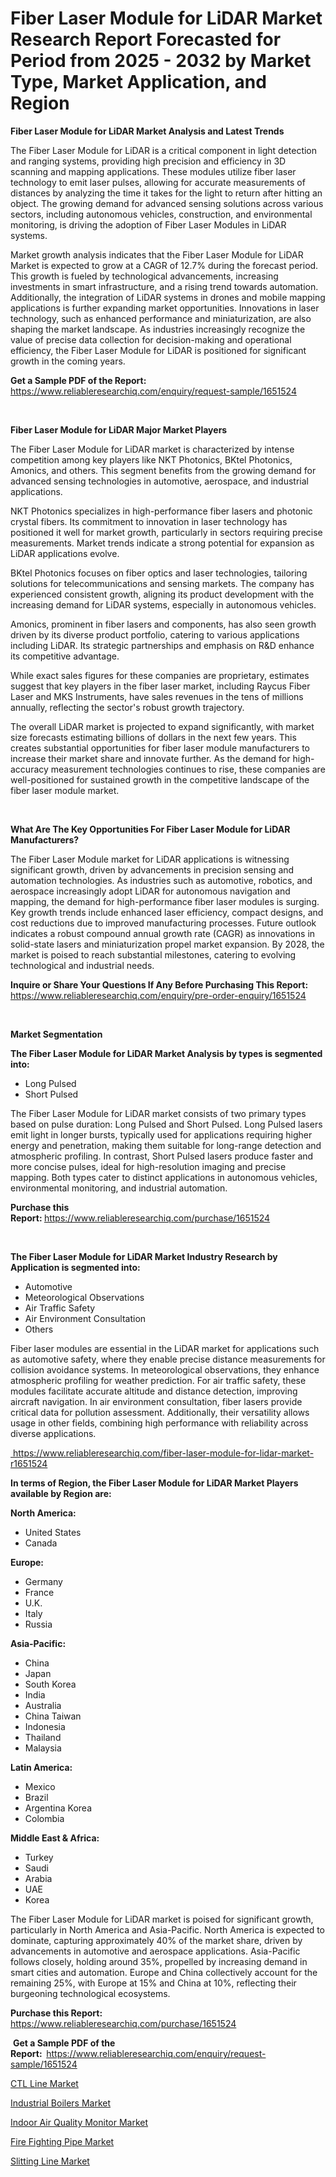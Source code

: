<p><h1>Fiber Laser Module for LiDAR Market Research Report Forecasted for Period from 2025 -  2032 by Market Type, Market Application, and Region</h1></p><p><strong>Fiber Laser Module for LiDAR Market Analysis and Latest Trends</strong></p>
<p><p>The Fiber Laser Module for LiDAR is a critical component in light detection and ranging systems, providing high precision and efficiency in 3D scanning and mapping applications. These modules utilize fiber laser technology to emit laser pulses, allowing for accurate measurements of distances by analyzing the time it takes for the light to return after hitting an object. The growing demand for advanced sensing solutions across various sectors, including autonomous vehicles, construction, and environmental monitoring, is driving the adoption of Fiber Laser Modules in LiDAR systems.</p><p>Market growth analysis indicates that the Fiber Laser Module for LiDAR Market is expected to grow at a CAGR of 12.7% during the forecast period. This growth is fueled by technological advancements, increasing investments in smart infrastructure, and a rising trend towards automation. Additionally, the integration of LiDAR systems in drones and mobile mapping applications is further expanding market opportunities. Innovations in laser technology, such as enhanced performance and miniaturization, are also shaping the market landscape. As industries increasingly recognize the value of precise data collection for decision-making and operational efficiency, the Fiber Laser Module for LiDAR is positioned for significant growth in the coming years.</p></p>
<p><strong>Get a Sample PDF of the Report:&nbsp;</strong> <a href="https://www.reliableresearchiq.com/enquiry/request-sample/1651524?utm_campaign=3444&utm_medium=2&utm_source=Github&utm_content=ia&utm_term=23032025&utm_id=fiber-laser-module-for-lidar">https://www.reliableresearchiq.com/enquiry/request-sample/1651524</a></p>
<p>&nbsp;</p>
<p><strong>Fiber Laser Module for LiDAR Major Market Players</strong></p>
<p><p>The Fiber Laser Module for LiDAR market is characterized by intense competition among key players like NKT Photonics, BKtel Photonics, Amonics, and others. This segment benefits from the growing demand for advanced sensing technologies in automotive, aerospace, and industrial applications.</p><p>NKT Photonics specializes in high-performance fiber lasers and photonic crystal fibers. Its commitment to innovation in laser technology has positioned it well for market growth, particularly in sectors requiring precise measurements. Market trends indicate a strong potential for expansion as LiDAR applications evolve.</p><p>BKtel Photonics focuses on fiber optics and laser technologies, tailoring solutions for telecommunications and sensing markets. The company has experienced consistent growth, aligning its product development with the increasing demand for LiDAR systems, especially in autonomous vehicles.</p><p>Amonics, prominent in fiber lasers and components, has also seen growth driven by its diverse product portfolio, catering to various applications including LiDAR. Its strategic partnerships and emphasis on R&D enhance its competitive advantage.</p><p>While exact sales figures for these companies are proprietary, estimates suggest that key players in the fiber laser market, including Raycus Fiber Laser and MKS Instruments, have sales revenues in the tens of millions annually, reflecting the sector's robust growth trajectory.</p><p>The overall LiDAR market is projected to expand significantly, with market size forecasts estimating billions of dollars in the next few years. This creates substantial opportunities for fiber laser module manufacturers to increase their market share and innovate further. As the demand for high-accuracy measurement technologies continues to rise, these companies are well-positioned for sustained growth in the competitive landscape of the fiber laser module market.</p></p>
<p>&nbsp;</p>
<p><strong>What Are The Key Opportunities For Fiber Laser Module for LiDAR Manufacturers?</strong></p>
<p><p>The Fiber Laser Module market for LiDAR applications is witnessing significant growth, driven by advancements in precision sensing and automation technologies. As industries such as automotive, robotics, and aerospace increasingly adopt LiDAR for autonomous navigation and mapping, the demand for high-performance fiber laser modules is surging. Key growth trends include enhanced laser efficiency, compact designs, and cost reductions due to improved manufacturing processes. Future outlook indicates a robust compound annual growth rate (CAGR) as innovations in solid-state lasers and miniaturization propel market expansion. By 2028, the market is poised to reach substantial milestones, catering to evolving technological and industrial needs.</p></p>
<p><strong>Inquire or Share Your Questions If Any Before Purchasing This Report:</strong> <a href="https://www.reliableresearchiq.com/enquiry/pre-order-enquiry/1651524?utm_campaign=3444&utm_medium=2&utm_source=Github&utm_content=ia&utm_term=23032025&utm_id=fiber-laser-module-for-lidar">https://www.reliableresearchiq.com/enquiry/pre-order-enquiry/1651524</a></p>
<p>&nbsp;</p>
<p><strong>Market Segmentation</strong></p>
<p><strong>The Fiber Laser Module for LiDAR Market Analysis by types is segmented into:</strong></p>
<p><ul><li>Long Pulsed</li><li>Short Pulsed</li></ul></p>
<p><p>The Fiber Laser Module for LiDAR market consists of two primary types based on pulse duration: Long Pulsed and Short Pulsed. Long Pulsed lasers emit light in longer bursts, typically used for applications requiring higher energy and penetration, making them suitable for long-range detection and atmospheric profiling. In contrast, Short Pulsed lasers produce faster and more concise pulses, ideal for high-resolution imaging and precise mapping. Both types cater to distinct applications in autonomous vehicles, environmental monitoring, and industrial automation.</p></p>
<p><strong>Purchase this Report:&nbsp;</strong><a href="https://www.reliableresearchiq.com/purchase/1651524?utm_campaign=3444&utm_medium=2&utm_source=Github&utm_content=ia&utm_term=23032025&utm_id=fiber-laser-module-for-lidar">https://www.reliableresearchiq.com/purchase/1651524</a></p>
<p>&nbsp;</p>
<p><strong>The Fiber Laser Module for LiDAR Market Industry Research by Application is segmented into:</strong></p>
<p><ul><li>Automotive</li><li>Meteorological Observations</li><li>Air Traffic Safety</li><li>Air Environment Consultation</li><li>Others</li></ul></p>
<p><p>Fiber laser modules are essential in the LiDAR market for applications such as automotive safety, where they enable precise distance measurements for collision avoidance systems. In meteorological observations, they enhance atmospheric profiling for weather prediction. For air traffic safety, these modules facilitate accurate altitude and distance detection, improving aircraft navigation. In air environment consultation, fiber lasers provide critical data for pollution assessment. Additionally, their versatility allows usage in other fields, combining high performance with reliability across diverse applications.</p></p>
<p><a href="https://www.reliableresearchiq.com/fiber-laser-module-for-lidar-market-r1651524?utm_campaign=3444&utm_medium=2&utm_source=Github&utm_content=ia&utm_term=23032025&utm_id=fiber-laser-module-for-lidar">&nbsp;https://www.reliableresearchiq.com/fiber-laser-module-for-lidar-market-r1651524</a></p>
<p><strong>In terms of Region, the Fiber Laser Module for LiDAR Market Players available by Region are:</strong></p>
<p>
    <p> <strong> North America: </strong>
        <ul>
            <li>United States</li>
            <li>Canada</li>
        </ul>
        </p> 
    <p> <strong> Europe: </strong>
        <ul>
            <li>Germany</li>
            <li>France</li>
            <li>U.K.</li>
            <li>Italy</li>
            <li>Russia</li>
        </ul>
        </p> 
    <p> <strong> Asia-Pacific: </strong>
        <ul>
            <li>China</li>
            <li>Japan</li>
            <li>South Korea</li>
            <li>India</li>
            <li>Australia</li>
            <li>China Taiwan</li>
            <li>Indonesia</li>
            <li>Thailand</li>
            <li>Malaysia</li>
        </ul>
        </p> 
    <p> <strong> Latin America: </strong>
        <ul>
            <li>Mexico</li>
            <li>Brazil</li>
            <li>Argentina Korea</li>
            <li>Colombia</li>
        </ul>
        </p> 
    <p> <strong> Middle East & Africa: </strong>
        <ul>
            <li>Turkey</li>
            <li>Saudi</li>
            <li>Arabia</li>
            <li>UAE</li>
            <li>Korea</li>
        </ul>
    </p>
    </p>
<p><p>The Fiber Laser Module for LiDAR market is poised for significant growth, particularly in North America and Asia-Pacific. North America is expected to dominate, capturing approximately 40% of the market share, driven by advancements in automotive and aerospace applications. Asia-Pacific follows closely, holding around 35%, propelled by increasing demand in smart cities and automation. Europe and China collectively account for the remaining 25%, with Europe at 15% and China at 10%, reflecting their burgeoning technological ecosystems.</p></p>
<p><strong>Purchase this Report: </strong><a href="https://www.reliableresearchiq.com/purchase/1651524?utm_campaign=3444&utm_medium=2&utm_source=Github&utm_content=ia&utm_term=23032025&utm_id=fiber-laser-module-for-lidar">https://www.reliableresearchiq.com/purchase/1651524</a></p>
<p>&nbsp;<strong>Get a Sample PDF of the Report:&nbsp;&nbsp;</strong><a href="https://www.reliableresearchiq.com/enquiry/request-sample/1651524?utm_campaign=3444&utm_medium=2&utm_source=Github&utm_content=ia&utm_term=23032025&utm_id=fiber-laser-module-for-lidar">https://www.reliableresearchiq.com/enquiry/request-sample/1651524</a></p>
<p><strong></strong></p>
<p><p><a href="https://www.linkedin.com/pulse/ctl-line-market-analysis-driving-business-advancement-ymf4c?utm_campaign=3444&utm_medium=2&utm_source=Github&utm_content=ia&utm_term=23032025&utm_id=fiber-laser-module-for-lidar">CTL Line Market</a></p><p><a href="https://www.linkedin.com/pulse/industrial-boilers-market-size-set-grow-rapidly-over-forecast-xy8ec?utm_campaign=3444&utm_medium=2&utm_source=Github&utm_content=ia&utm_term=23032025&utm_id=fiber-laser-module-for-lidar">Industrial Boilers Market</a></p><p><a href="https://www.linkedin.com/pulse/indoor-air-quality-monitor-market-analysis-deployment-growth-zquxc?utm_campaign=3444&utm_medium=2&utm_source=Github&utm_content=ia&utm_term=23032025&utm_id=fiber-laser-module-for-lidar">Indoor Air Quality Monitor Market</a></p><p><a href="https://www.linkedin.com/pulse/global-fire-fighting-pipe-marketacomprehensive-analysis-mnphc?utm_campaign=3444&utm_medium=2&utm_source=Github&utm_content=ia&utm_term=23032025&utm_id=fiber-laser-module-for-lidar">Fire Fighting Pipe Market</a></p><p><a href="https://www.linkedin.com/pulse/insightful-slitting-line-market-trends-growth-opportunities-ze21c?utm_campaign=3444&utm_medium=2&utm_source=Github&utm_content=ia&utm_term=23032025&utm_id=fiber-laser-module-for-lidar">Slitting Line Market</a></p></p>